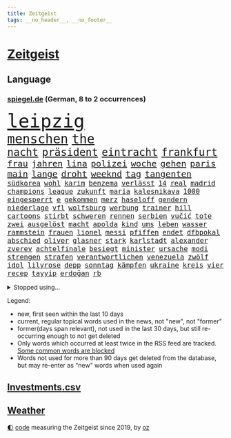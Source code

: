 ```yaml
---
title: Zeitgeist
tags: __no_header__, __no_footer__
---
```


# [Zeitgeist](https://oliz.io/zeitgeist/)

## Language

<h3><a href="https://www.spiegel.de" target="_blank">spiegel.de</a> (German, 8 to 2 occurrences)</h3>
<p style="font-family:monospace">
<span style="font-size:32pt"><a href="news_links.html#leipzig" class="current">leipzig</a></span>
<br>
<span style="font-size:22pt"><a href="news_links.html#menschen" class="current">menschen</a></span>
<span style="font-size:22pt"><a href="news_links.html#the" class="current">the</a></span>
<br>
<span style="font-size:18pt"><a href="news_links.html#nacht" class="current">nacht</a></span>
<span style="font-size:18pt"><a href="news_links.html#präsident" class="current">präsident</a></span>
<span style="font-size:18pt"><a href="news_links.html#eintracht" class="current">eintracht</a></span>
<span style="font-size:18pt"><a href="news_links.html#frankfurt" class="current">frankfurt</a></span>
<br>
<span style="font-size:15pt"><a href="news_links.html#frau" class="current">frau</a></span>
<span style="font-size:15pt"><a href="news_links.html#jahren" class="current">jahren</a></span>
<span style="font-size:15pt"><a href="news_links.html#lina" class="current">lina</a></span>
<span style="font-size:15pt"><a href="news_links.html#polizei" class="current">polizei</a></span>
<span style="font-size:15pt"><a href="news_links.html#woche" class="current">woche</a></span>
<span style="font-size:15pt"><a href="news_links.html#gehen" class="current">gehen</a></span>
<span style="font-size:15pt"><a href="news_links.html#paris" class="current">paris</a></span>
<span style="font-size:15pt"><a href="news_links.html#main" class="current">main</a></span>
<span style="font-size:15pt"><a href="news_links.html#lange" class="current">lange</a></span>
<span style="font-size:15pt"><a href="news_links.html#droht" class="current">droht</a></span>
<span style="font-size:15pt"><a href="news_links.html#weeknd" class="current">weeknd</a></span>
<span style="font-size:15pt"><a href="news_links.html#tag" class="current">tag</a></span>
<span style="font-size:15pt"><a href="news_links.html#tangenten" class="new">tangenten</a></span>
<br>
<span style="font-size:12pt"><a href="news_links.html#südkorea" class="current">südkorea</a></span>
<span style="font-size:12pt"><a href="news_links.html#wohl" class="current">wohl</a></span>
<span style="font-size:12pt"><a href="news_links.html#karim" class="current">karim</a></span>
<span style="font-size:12pt"><a href="news_links.html#benzema" class="new">benzema</a></span>
<span style="font-size:12pt"><a href="news_links.html#verlässt" class="current">verlässt</a></span>
<span style="font-size:12pt"><a href="news_links.html#14" class="current">14</a></span>
<span style="font-size:12pt"><a href="news_links.html#real" class="current">real</a></span>
<span style="font-size:12pt"><a href="news_links.html#madrid" class="current">madrid</a></span>
<span style="font-size:12pt"><a href="news_links.html#champions" class="current">champions</a></span>
<span style="font-size:12pt"><a href="news_links.html#league" class="current">league</a></span>
<span style="font-size:12pt"><a href="news_links.html#zukunft" class="current">zukunft</a></span>
<span style="font-size:12pt"><a href="news_links.html#maria" class="current">maria</a></span>
<span style="font-size:12pt"><a href="news_links.html#kalesnikava" class="new">kalesnikava</a></span>
<span style="font-size:12pt"><a href="news_links.html#1000" class="current">1000</a></span>
<span style="font-size:12pt"><a href="news_links.html#eingesperrt" class="current">eingesperrt</a></span>
<span style="font-size:12pt"><a href="news_links.html#e" class="current">e</a></span>
<span style="font-size:12pt"><a href="news_links.html#gekommen" class="current">gekommen</a></span>
<span style="font-size:12pt"><a href="news_links.html#merz" class="current">merz</a></span>
<span style="font-size:12pt"><a href="news_links.html#haseloff" class="new">haseloff</a></span>
<span style="font-size:12pt"><a href="news_links.html#gendern" class="current">gendern</a></span>
<span style="font-size:12pt"><a href="news_links.html#niederlage" class="current">niederlage</a></span>
<span style="font-size:12pt"><a href="news_links.html#vfl" class="current">vfl</a></span>
<span style="font-size:12pt"><a href="news_links.html#wolfsburg" class="current">wolfsburg</a></span>
<span style="font-size:12pt"><a href="news_links.html#werbung" class="current">werbung</a></span>
<span style="font-size:12pt"><a href="news_links.html#trainer" class="current">trainer</a></span>
<span style="font-size:12pt"><a href="news_links.html#hill" class="current">hill</a></span>
<span style="font-size:12pt"><a href="news_links.html#cartoons" class="current">cartoons</a></span>
<span style="font-size:12pt"><a href="news_links.html#stirbt" class="current">stirbt</a></span>
<span style="font-size:12pt"><a href="news_links.html#schweren" class="current">schweren</a></span>
<span style="font-size:12pt"><a href="news_links.html#rennen" class="current">rennen</a></span>
<span style="font-size:12pt"><a href="news_links.html#serbien" class="current">serbien</a></span>
<span style="font-size:12pt"><a href="news_links.html#vučić" class="new">vučić</a></span>
<span style="font-size:12pt"><a href="news_links.html#tote" class="current">tote</a></span>
<span style="font-size:12pt"><a href="news_links.html#zwei" class="current">zwei</a></span>
<span style="font-size:12pt"><a href="news_links.html#ausgelöst" class="current">ausgelöst</a></span>
<span style="font-size:12pt"><a href="news_links.html#macht" class="current">macht</a></span>
<span style="font-size:12pt"><a href="news_links.html#apolda" class="new">apolda</a></span>
<span style="font-size:12pt"><a href="news_links.html#kind" class="current">kind</a></span>
<span style="font-size:12pt"><a href="news_links.html#ums" class="current">ums</a></span>
<span style="font-size:12pt"><a href="news_links.html#leben" class="current">leben</a></span>
<span style="font-size:12pt"><a href="news_links.html#wasser" class="current">wasser</a></span>
<span style="font-size:12pt"><a href="news_links.html#rammstein" class="new">rammstein</a></span>
<span style="font-size:12pt"><a href="news_links.html#frauen" class="current">frauen</a></span>
<span style="font-size:12pt"><a href="news_links.html#lionel" class="current">lionel</a></span>
<span style="font-size:12pt"><a href="news_links.html#messi" class="current">messi</a></span>
<span style="font-size:12pt"><a href="news_links.html#pfiffen" class="new">pfiffen</a></span>
<span style="font-size:12pt"><a href="news_links.html#endet" class="current">endet</a></span>
<span style="font-size:12pt"><a href="news_links.html#dfbpokal" class="current">dfbpokal</a></span>
<span style="font-size:12pt"><a href="news_links.html#abschied" class="current">abschied</a></span>
<span style="font-size:12pt"><a href="news_links.html#oliver" class="current">oliver</a></span>
<span style="font-size:12pt"><a href="news_links.html#glasner" class="current">glasner</a></span>
<span style="font-size:12pt"><a href="news_links.html#stark" class="current">stark</a></span>
<span style="font-size:12pt"><a href="news_links.html#karlstadt" class="new">karlstadt</a></span>
<span style="font-size:12pt"><a href="news_links.html#alexander" class="current">alexander</a></span>
<span style="font-size:12pt"><a href="news_links.html#zverev" class="current">zverev</a></span>
<span style="font-size:12pt"><a href="news_links.html#achtelfinale" class="current">achtelfinale</a></span>
<span style="font-size:12pt"><a href="news_links.html#besiegt" class="current">besiegt</a></span>
<span style="font-size:12pt"><a href="news_links.html#minister" class="current">minister</a></span>
<span style="font-size:12pt"><a href="news_links.html#ursache" class="current">ursache</a></span>
<span style="font-size:12pt"><a href="news_links.html#modi" class="current">modi</a></span>
<span style="font-size:12pt"><a href="news_links.html#strengen" class="new">strengen</a></span>
<span style="font-size:12pt"><a href="news_links.html#strafen" class="current">strafen</a></span>
<span style="font-size:12pt"><a href="news_links.html#verantwortlichen" class="current">verantwortlichen</a></span>
<span style="font-size:12pt"><a href="news_links.html#venezuela" class="current">venezuela</a></span>
<span style="font-size:12pt"><a href="news_links.html#zwölf" class="current">zwölf</a></span>
<span style="font-size:12pt"><a href="news_links.html#idol" class="current">idol</a></span>
<span style="font-size:12pt"><a href="news_links.html#lilyrose" class="new">lilyrose</a></span>
<span style="font-size:12pt"><a href="news_links.html#depp" class="current">depp</a></span>
<span style="font-size:12pt"><a href="news_links.html#sonntag" class="current">sonntag</a></span>
<span style="font-size:12pt"><a href="news_links.html#kämpfen" class="current">kämpfen</a></span>
<span style="font-size:12pt"><a href="news_links.html#ukraine" class="current">ukraine</a></span>
<span style="font-size:12pt"><a href="news_links.html#kreis" class="current">kreis</a></span>
<span style="font-size:12pt"><a href="news_links.html#vier" class="current">vier</a></span>
<span style="font-size:12pt"><a href="news_links.html#recep" class="current">recep</a></span>
<span style="font-size:12pt"><a href="news_links.html#tayyip" class="current">tayyip</a></span>
<span style="font-size:12pt"><a href="news_links.html#erdoğan" class="current">erdoğan</a></span>
<span style="font-size:12pt"><a href="news_links.html#rb" class="current">rb</a></span>
</p>
<details>
<summary>Stopped using...</summary>
<p class="former" style="font-size:12pt">
internet(956) tom(956) sogenannte(954) bayerns(953) carsten(953) steigenden(953) tausend(953) tiktok(953) berichterstattung(952) elfmeter(952) historiker(952) joachim(952) rtl(952) unmut(952) alpen(951) badenwürttembergs(951) bmw(951) christine(951) david(951) gesunken(951) gründer(951) hört(951) bahnhof(950) bilanz(950) erwägt(950) gutachten(950) haftstrafe(950) steuer(950) teheran(950) verhängen(950) verändert(950) erfahren(949) erfahrung(949) herbst(949) maske(949) mitglied(949) spdpolitiker(949) überlebte(949) 6(948) elektroauto(948) gestrichen(948) lebte(948) moderne(948) positiv(948) rückt(948) stets(948) strengere(948) weitet(948) arbeitsplatz(947) ermöglichen(947) ifoinstitut(947) präsentieren(947) schauspielerin(947) tötet(947) you(947) babys(946) beobachten(946) coronavirus(946) for(946) infektion(946) lars(946) 43(945) amnesty(945) deswegen(945) kaputt(945) roman(945) sprach(945) täglich(945) tödlichen(945) umsatz(945) abstimmen(944) botschaften(944) enthüllt(944) freiheitsstrafe(944) fußballer(944) lösen(944) missbraucht(944) schaltet(944) verena(944) vorsitzenden(944) zuversicht(944) ärgert(944) ökonom(944) freut(943) fußballprofi(943) geldstrafe(943) nahverkehr(943) sinnvoll(943) tokio(943) einreisen(942) konflikte(942) reporter(942) still(942) trafen(942) warschau(942) appell(941) australische(941) reiste(941) unbedingt(941) bewegen(940) i(940) körperverletzung(940) marke(940) 3000(939) kontakte(939) nordsee(939) standen(939) litauen(938) mieten(938) offiziellen(938) pflanzen(938) entsetzen(937) klären(937) aufnahme(936) gefangene(936) tragödie(936) abgebrochen(935) berät(935) genauso(934) option(934) pünktlich(934) empfängt(933) spiegelumfrage(933) steckte(933) mercedes(931) gemeinsame(930) parallelen(930) ähnlich(930) damals(927) katholischen(927) richard(926) landesweit(925) wind(925) größere(924) projekte(924) sitzung(924) gehörte(922) impfungen(922) bremsen(921) nieder(919) abhängig(918) bangen(912) kandidatur(907) georg(905) verdoppelt(901) startup(900) ära(894) abschluss(889) aktionen(889) niederländer(847) räumte(847) cent(846) höheres(843) langjährige(840) konfrontation(839) zusammenbruch(810) kleinstadt(809) josef(806) finanziellen(797) unis(767) gewalttat(762) holz(733) notenbank(721) kontinent(718) felix(713) drohende(711) flohen(705) tricks(698) fotografen(694) belastung(691) zerstörte(690) partnerschaft(672) zugestimmt(670) brücken(668) bedankt(667) superstars(656) beliebte(645) jenseits(640) ali(630) günstiges(630) zurückziehen(630) moderner(627) tabellenführer(625) universität(618) bombe(616) illegaler(612) preiserhöhungen(610) pauli(608) telefoniert(606) gleichen(599) großbank(593) militärmanöver(592) mehrfamilienhaus(590) minus(587) direkte(578) strackzimmermann(576) elke(574) heidenreich(574) magazin(572) verständigt(572) studenten(571) hendrik(569) spürbar(569) ampelparteien(565) inklusive(564) fahndet(553) donbass(551) vorbereitungen(547) vorgesehen(543) airlines(542) trip(538) gesteckt(535) guterres(535) motive(529) loch(528) aktivistinnen(527) diskussionen(526) kretschmann(525) angekündigte(523) verabschieden(523) zustimmung(523) lehrerinnen(521) teuerung(519) öffentlichrechtlichen(519) verteuert(515) marieagnes(513) bundesinnenministerin(508) verpflichtung(500) passierte(494) verschwinden(494) gerichte(490) neuwagen(489) wettkampf(486) krebs(484) 2002(478) damalige(478) geschenk(477) filmemacher(476) journalismus(473) geiselnahme(472) überzeugung(470) fremd(463) stuttgarter(463) versteckte(463) luftfahrt(462) reichweite(461) sitz(459) geplanter(452) marc(451) don(449) 17jährige(447) dreharbeiten(442) first(442) pannen(442) verschwörung(442) vorab(442) gefolgt(440) dubiosen(439) sklaverei(438) betrieben(436) schildern(434) messerangriff(429) invasoren(423) iranische(422) bewusst(421) cherson(416) ergab(412) abgrund(408) einrichtung(408) g20(408) staatsbürgerschaft(408) talent(408) suchten(407) fußballerinnen(406) austria(396) inside(396) beliebtesten(395) handys(394) 24jährige(386) hammer(386) franken(384) versöhnung(377) gepäck(376) prominenten(374) zentrale(374) würdigt(373) gefällt(368) dinner(364) einstecken(364) sylt(363) 80000(362) budapest(359) verklagen(357) elisabeth(356) erleichtert(356) sinne(356) angeschlagenen(351) royale(351) ausbauen(349) oklahoma(349) 21jähriger(348) galten(348) stockholm(348) anwältin(346) grundschule(344) besseren(340) update(340) notaufnahme(339) tempel(339) nationale(335) alzheimer(333) tvinterview(333) wohnmobil(333) verunglückten(331) angehörigen(330) bruno(328) gelöscht(328) fahrgäste(326) fehlstart(326) finde(326) erobern(325) dokumentation(324) gleichberechtigung(324) image(323) revolutionieren(323) tasche(320) bruttoinlandsprodukt(319) heißer(319) us(318) berlinneukölln(315) großeltern(314) verzeichnet(314) davis(313) fehlenden(312) namens(312) ungerecht(312) wissenschaft(312) legal(309) oslo(309) einschlag(308) jubeln(308) aufgaben(305) eukommissar(304) freigabe(304) klimaschützer(304) weltraum(304) überlegt(304) wiedersehen(301) 2008(297) linien(294) scheiden(294) überlastet(294) daneben(292) fuchs(290) nebenwirkungen(288) neukölln(288) danke(286) fahrerin(286) werben(286) bürgergeld(284) hetze(283) hinrichtung(283) notruf(283) einziges(282) demonstration(281) flüsse(280) protestbewegung(280) vereinbarten(280) tücken(279) raketenangriffen(278) ticketpreise(276) wunderbar(272) elefanten(271) extremisten(271) herunter(269) entkommen(267) stärkung(266) jackson(264) verurteilter(264) bedauert(263) angler(261) überreste(260) kündigung(259) stephan(259) gefährdung(256) ernährung(255) zutritt(255) erzielte(254) interessierte(254) unionsfraktion(254) banden(253) beschwert(253) durchgang(252) moralische(252) chefredakteurin(251) umgebung(251) archäologen(250) freigegeben(249) 45jährige(246) durchaus(246) johan(244) nutzern(244) informierte(243) rügt(243) stützt(241) beherrscht(240) wasserversorgung(240) wohnraum(240) angesehen(238) caroline(238) oregon(237) finanzkrise(236) fortschritt(236) beobachter(235) hessischen(235) abermals(234) fortschritte(234) lkwfahrer(233) schwächt(233) commerzbank(232) neymar(231) schottische(231) zimmer(229) symbole(228) beihilfe(226) benennen(226) houston(226) morgan(226) persönlichen(226) opel(225) klimaaktivistin(224) rechtlichen(224) zitiert(224) eingezogen(223) grundschulen(222) lahmzulegen(222) raketenangriffe(222) tunesien(222) immobilienkonzern(221) steven(220) katze(219) umfassend(219) 3500(218) bnd(218) freundschaft(218) weltbank(218) belege(216) machtlos(216) schöne(216) zusammengestoßen(216) koblenz(215) nordkoreas(215) stießen(214) pjöngjang(213) verhelfen(213) anerkannt(212) hugh(212) abgeordnetenhaus(211) bätzing(211) absehbar(210) auszahlung(210) indonesien(210) drehbücher(208) regierenden(208) lehrkräftemangel(206) traditionell(205) alice(204) fördert(204) passagieren(204) cyberangriff(203) autorinnen(201) tottenham(200) beantragen(199) gwyneth(198) paltrow(198) jeremy(197) orden(197) armin(196) sowohl(194) mitarbeitern(193) doping(192) apples(191) fdpverkehrsminister(191) psychisch(191) spion(191) kritisierten(190) milliardenverlust(190) tübingen(190) gestohlenen(189) ausgemacht(187) hotspur(187) bowie(186) schossen(186) wohnungsnot(186) verfehlte(185) redet(182) schmecken(182) abbauen(180) usamerikanerin(180) feuerte(179) erlebnisse(178) südafrikas(178) group(177) infantino(177) verbannen(177) basf(176) regimekritiker(174) 4(173) entzweit(172) monatelangen(172) insider(171) route(171) bewerben(170) eingestuft(170) singen(170) hilfslieferungen(169) landesweiten(169) gewöhnt(168) server(168) techkonzerne(168) engere(167) gianni(167) klimakleber(167) feind(166) gottes(166) kritikern(166) quarterback(166) güterzug(165) lanz(165) murdoch(164) affen(163) frische(163) vorbereitung(163) 2009(162) deutschlandfunk(162) ungewöhnliches(162) wirklichkeit(162) jong(161) un(161) bemängeln(160) supermarkt(160) euphorie(159) naturschützer(159) umstrittensten(159) lieder(158) münzen(158) rentnerin(158) legten(157) anstrengend(156) gekündigt(156) ausbleibende(155) groko(155) hinnehmen(155) belgier(154) goldenen(154) kleinsten(153) munitionsbeschaffung(153) anzugreifen(151) bedauern(151) einschaltquoten(151) gerüchten(151) herben(151) labor(151) regierende(151) fynn(150) kliemann(150) lehrern(150) missbrauchte(150) trieb(150) umziehen(149) weißes(149) zunehmende(149) kandidieren(148) leblos(148) mittelständler(148) perfekten(148) autobahnbau(147) brettspiele(147) hassen(147) palast(147) sprint(147) euabgeordnete(146) jva(146) sportlerinnen(146) geiseln(144) heimische(144) unterbrechen(144) uwe(144) kopiert(143) mehrheitlich(143) pionier(143) vergab(143) voraussetzung(143) feldern(141) schlapp(141) todesliste(141) woke(141) einwanderer(140) entgleist(140) todesursache(140) traditionellen(140) umkämpft(140) waffenhilfe(140) weinen(140) hungern(139) umzug(139) veränderte(139) gelder(138) kronzeugen(138) ignorieren(137) sehnen(137) republikanerin(136) afdpolitikerin(135) kredit(135) krisengebieten(135) nachteile(135) nannte(135) opa(134) ressourcen(134) bestsellerautorin(133) emotionale(133) nachbarländern(133) vorfälle(133) üppig(133) amtsantritt(132) quote(132) a38(131) indizien(131) festivals(130) passanten(130) geldbuße(128) normale(128) abendessen(127) chinese(127) flüchtig(127) kommentierte(127) möglichem(127) verfolgten(127) verleger(127) geldgeber(126) markle(125) entschädigen(124) feministischer(123) hundebesitzer(123) knappheit(123) süditalien(123) temperatur(123) dieb(122) ertragen(122) gelesen(122) nervt(121) plätzen(121) täglichen(121) baute(120) gehindert(120) jp(120) wayne(120) 69(119) 31jährige(117) mandat(117) oldtimer(117) republic(117) streitereien(117) ebike(116) financial(116) geschäften(116) isst(116) ostern(116) umweltschutz(116) ma(115) american(114) entsprechenden(114) offline(114) südsudan(114) lieferanten(113) zwang(113) ausweisung(112) chatbot(112) dopingfall(112) fortan(112) geo(112) messe(112) newcastle(112) pendler(112) queensland(112) befasst(111) gekippt(111) 52(110) baden(110) befördert(109) medienbranche(108) polizeiangaben(108) steigert(108) akt(107) kräften(107) angestiegen(106) religiösen(106) wände(106) bergab(105) lagerfeld(105) beschleunigt(104) rast(104) sanken(104) vermittlerrolle(104) begreifen(103) ländlichen(103) sozialer(103) aufgebrochen(102) bundesweiten(102) coronawarnapp(102) vertreiben(102) besprechen(101) nachhaltigen(101) verlangte(101) manipulationen(100) vonovia(100) wahrscheinlichkeit(100) anzeigen(99) auffälligen(99) auszeit(99) kleinere(99) traurig(99) antike(98) läuferinnen(98) rezensentin(98) 18000(97) erforschen(96) seltenen(96) skipper(96) tarifverhandlungen(96) vierjährigen(96) annehmen(95) bestrafen(95) generalstaatsanwältin(95) schult(95) unruhe(95) häftlingen(94) bauarbeiten(93) generäle(93) hinterbliebenen(93) vertritt(93) brokstedt(92) geschäftszahlen(92) siedlung(92) story(92) verzögerung(92) bergwandern(91) fachteam(91) ibrahim(91) schulklassen(91) stange(91) stürmte(91) zweifacher(91) 35jährige(90) ausspähen(90) dhl(90) elch(90) gestehen(90) vereidigung(90) verliebt(90) academy(89) desinfektionsmittel(89) leidwesen(89) recherchiert(89) säugling(89) unfallursache(89) absurden(88) influencer(88) sehbehinderte(88) tourist(88) berührung(87) förster(87) leerer(87) mittelfeldstar(87) notfalleinsatz(87) verwechseln(87) berufsverkehr(86) coup(86) einzigartig(86) euren(86) freiberg(86) geschlechtsverkehr(86) miniatur(86) mitglieds(86) schneemassen(86) weltmeisterin(86) affären(85) metro(85) pharmakonzern(85) taumelt(85) universum(85) wahlkampfspenden(85) achtzig(84) act(84) amtszeiten(84) anstehenden(84) befürworter(84) projekten(84) toll(84) weltklasse(84) aufgerüstet(83) briefkasten(83) hitzewelle(83) landesgrenzen(83) menschliche(83) reddit(83) resnikow(83) schwärmen(83) spdspitzenkandidatin(83) élysée(83) anrufe(82) epoche(82) kontrollierten(82) pausen(82) überaus(82) ausgewiesen(81) deklassierte(81) duett(81) elektrisch(81) geschnappt(81) leichtathletik(81) merklich(81) preisverleihung(81) schüchtern(81) trunkenheit(81) 75000(80) arbeitskampf(80) feiernde(80) flugobjekte(80) nestlé(80) potenzial(80) telefonnummern(80) zellen(80) 1998(79) autobahnausbau(79) halbschwester(79) affleck(78) hundekot(78) insidern(78) kleinklein(78) quittung(78) arbeitgeberverband(77) arbeitnehmervertreter(77) bahnübergang(77) gleicht(77) initiativen(77) kaufmann(77) modernisiert(77) nährt(77) sofortigen(77) tal(77) tarifabschluss(77) faust(76) gestohlene(76) mund(76) vergnügungspark(76) wohngebiete(76) zwölften(76) 102(75) demokratiefeindliche(75) emobilität(75) saniert(75) universal(75) afrikanische(74) eishockey(74) geborene(74) quarterbacks(74) rio(74) schulranzen(74) staatenbündnis(74) würmer(74) damaskus(73) entlohnt(73) sitzenden(73) aktualisiert(72) athletinnen(72) blüht(72) drittes(72) flugplatz(72) manipulieren(72) university(72) warburgbank(72) fähre(71) golfer(71) kabel(71) karlsruher(71) ostdeutschen(71) aufzeichnungen(70) dasselbe(70) equal(70) ernsten(70) industrieproduktion(70) krankheitsbedingt(70) legalisierung(70) pay(70) platzieren(70) schrank(70) sean(70) tabellenspitze(70) verdiwarnstreik(70) verharmloste(70) verlegen(70) ajay(69) ausweitung(69) banga(69) friedensbewegung(69) influencerinnen(69) konkreter(69) lasst(69) pflegeversicherung(69) artillerie(68) aufkommen(68) beliebtes(68) duisburg(68) entspricht(68) neunte(68) passend(68) römisches(68) solarindustrie(68) verwandeln(68) zurückgeschickt(68) aaron(67) abbrechen(67) baltimore(67) chemikalien(67) erpressung(67) gewartet(67) gruppierungen(67) klarem(67) kraussmaffei(67) schwacher(67) verbucht(67) wegmann(67) wirtschaftsleistung(67) 12000(66) ausgelassen(66) feaser(66) klimagruppe(66) verzehrverbot(66) auswärts(65) bein(65) bestreikt(65) bock(65) emotionalem(65) leuchten(65) messerattacken(65) pistolen(65) spiegelinterview(65) vorfahren(65) schuldzuweisungen(64) verwandlung(64) wörter(64) milliardenschwere(63) nordischen(63) sascha(63) zeug(63) erzbistum(62) gleichmäßig(62) hausmeister(62) saisonstart(62) schlussphase(62) schulweg(62) usbundesstaats(62) weltgemeinschaft(62) zerstreiten(62) bier(61) datensätze(61) fantastisch(61) kommunistische(61) meerestiere(61) scheibe(61) delikatesse(60) radsporttalent(60) steinzeit(60) tiberi(60) älteren(60) bezieht(59) brjansk(59) bären(59) immobilieneigentümer(59) kings(59) nahverkehrs(59) therapiesitzung(59) ungeklärt(59) buchmesse(58) dieselautos(58) eishockeyprofi(58) kontrollverlust(58) molotowcocktails(58) spektakulärer(58) bürgermeisters(57) ermahnt(57) goretzka(57) säule(57) überweisung(57) batterieantrieb(56) bestanden(56) jakob(56) mädchenschulen(56) qualifying(56) sprengungen(56) sprintrennen(56) vermischt(56) coronajahren(55) dna(55) erschießen(55) genres(55) mobil(55) terrorakt(55) verstößen(55) vertuscht(55) british(54) fehlentscheidungen(54) fortschrittskoalition(54) gegenwind(54) kiste(54) rüstungsproduktion(54) statistiken(54) ungebrochen(54) vermögenswerte(54) erzbischof(53) faszinierend(53) kletterten(53) periode(53) wanderer(53) aktueller(52) breiter(52) tickt(52) unfairen(52) aufwendige(51) erfand(51) medienmogul(51) zufriedenheit(51) 44jähriger(50) festgelegt(50) hauseigentümer(50) nio(50) schicksalsstein(50) scone(50) algenteppich(49) beides(49) bundesligist(49) feminismus(49) hakenkreuze(49) lehrkräften(49) maja(49) professionelle(49) single(49) versicherungen(49) 25jähriger(48) duschen(48) f(48) jehovas(48) mails(48) regimegegner(48) trotzte(48) vergiftungsfälle(48) verpufft(48) voice(48) w(48) anrufer(47) jpmorgan(47) straflager(47) 35jähriger(46) 800000(46) 95000(46) ausgegraben(46) beschlagnahmung(46) geliehen(46) j(46) krisenbank(46) laien(46) landeschef(46) ticket(46) 84(45) glücksfall(45) honduras(45) magazins(45) qiang(45) regal(45) unrealistisch(45) ärgern(45) challenges(44) prinzip(44) robin(44) rudern(44) spalten(44) säen(44) personenschutz(43) regenjacke(43) revolver(43) schleuser(43) unschuldig(43) yoon(43) elternkolumne(42) euparlamentarier(42) strafgerichtshof(42) verhandlungsrunde(42) afdstimmen(41) angeprangert(41) bankenkrise(41) bankenturbulenzen(41) birgit(41) bleibende(41) bundestags(41) haftbar(41) klingelt(41) menschenhandel(41) versorgungslage(41) behaupten(40) bewährung(40) efuels(40) erzbistums(40) fasten(40) schäferhund(40) usbc(40) verkleinert(40) wiedergewählt(40) augenzeugen(39) australischer(39) eigenem(39) juwelier(39) juweliergeschäft(39) abschottung(38) angehalten(38) lehrstück(38) miterfinder(38) national(38) sturmgewehre(38) ubs(38) versagens(38) verschiedener(38) weltbevölkerung(38) ausgezeichnete(37) differenzen(37) flink(37) gattin(37) makel(37) polio(37) referendum(37) waffenbehörde(37) alibabagründer(36) drohte(36) kandidatenlisten(36) käfer(36) kürzertreten(36) regionalbank(36) adhs(35) fahrscheins(35) festgefahrenen(35) files(35) fundstücke(35) lustiger(35) oscarpreisträgerin(35) produkt(35) sommerzeit(35) sorgerecht(35) unerlaubten(35) verbraucherschutz(35) agentur(34) amok(34) anthropologe(34) davidstatue(34) diplomatischer(34) extremsportler(34) kontakten(34) probiert(34) schulleiterin(34) anonymer(33) bieter(33) erkannte(33) fläche(33) geklappt(33) gewerkschafter(33) kommunisten(33) lebensgefährliche(33) mondmission(33) mr(33) uswahl(33) accounts(32) ernsthafte(32) festgeklebt(32) geldautomatensprenger(32) internes(32) juror(32) klimaschutzgesetzes(32) musikvideos(31) senden(31) aufgeladen(30) deutschlandtickets(30) dieselaffäre(30) fraktion(30) gesundheitlichen(30) stuckradbarre(30) grönland(29) staatsbankett(29) absolute(28) disneykonzern(28) drogenkonsum(28) filesrecherche(28) imperialismus(28) schenken(28) sklavenarbeit(28) spendiert(28) umgesiedelt(28) unterbricht(28) aufarbeiten(27) exministerpräsident(27) kinderärzte(27) kontern(27) npr(27) parkinson(27) titelt(27) usamerikanische(27) vermelden(27) victor(27) wärmepumpe(27) ausgesehen(26) bundesstaates(26) funkstille(26) horrorszenario(26) mindert(26) morddrohungen(26) stuft(26) ü50(26) astana(25) erzwungen(25) katastrophen(25) krankschreibung(25) reichtum(25) umtriebe(25) verfügen(25) bürgerkriegs(24) humanitären(24) sensationen(24) bundestagsuntersuchungsausschuss(23) durcheinanderbringen(23) einfuhren(23) matt(23) neuerliche(23) schachwm(23) tanken(23) wunsiedel(23) zehnjährigen(23) abzubrechen(22) exzellente(22) radiosender(22) tatarski(22) tiefstand(22) umfassendes(22) wladlen(22) bandengewalt(21) erschrecken(21) gebilligt(21) geldautomaten(21) medikament(21) plans(21) semester(21) gefundenen(20) gefängnisstrafen(20) netzwerke(20) rechtsextrem(20) tvrechte(20) vorräte(20) jamie(19) mathias(19) weggefährten(19) zuneigung(19) cut(18) craig(17) explodierte(17) lachnummer(17) monatlich(17) snooker(17) starship(17) tennisprofis(17) brauer(16) scherzt(16) verlorenem(16) verzettelt(16) überschatten(16) manipulationsskandal(15) nachbarstaaten(15) orientierung(15) sorry(15) sowas(15) umwälzen(15) vereinfacht(15) aß(14) bundesgesundheitsminister(14) cumexgeschäften(14) neuordnung(14) pieks(14) seekarten(14) wildblumen(14) yoga(14) andalusien(13) schmerzmittel(13) titelseite(13) versteckt(13) aufgerollt(12) champagner(12) einberufung(12) serien(12) zollitsch(12) barbara(11) feuerpause(11) haar(11) heiztechnik(11) probe(11) promille(11) stiko(11) trinke(11)
</p>
</details>
<p>Legend:
<ul>
<li><span class="new">new</span>, first seen within the last 10 days</li>
<li><span class="current">current</span>, regular topical words used in the news, not "new", not "former"</li>
<li><span class="former">former(days span relevant)</span>, not used in the last 30 days, but still re-occurring enough to not get deleted</li>
<li>Only words which occurred at least twice in the RSS feed are tracked. <a href="language/filters.py">Some common words are blocked</a></li>
<li>Words not used for more than 90 days get deleted from the database, but may re-enter as "new" words when used again</li>
</ul>
</p>

## [Investments](investments.html)[.csv](investments.csv)

## [Weather](weather.html)

<footer>
<a href="javascript:toggleTheme()" class="nav">🌓</a>
<a href="https://github.com/ooz/zeitgeist">code</a> measuring the Zeitgeist since 2019, by <a href="https://oliz.io">oz</a>
</footer>
